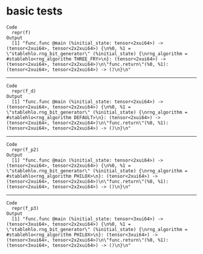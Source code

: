 # basic tests

    Code
      repr(f)
    Output
      [1] "func.func @main (%initial_state: tensor<2xui64>) -> (tensor<2xui64>, tensor<2x2xui64>) {\n%0, %1 = \"stablehlo.rng_bit_generator\" (%initial_state) {\nrng_algorithm = #stablehlo<rng_algorithm THREE_FRY>\n}: (tensor<2xui64>) -> (tensor<2xui64>, tensor<2x2xui64>)\n\"func.return\"(%0, %1): (tensor<2xui64>, tensor<2x2xui64>) -> ()\n}\n"

---

    Code
      repr(f_d)
    Output
      [1] "func.func @main (%initial_state: tensor<2xui64>) -> (tensor<2xui64>, tensor<2x2xui64>) {\n%0, %1 = \"stablehlo.rng_bit_generator\" (%initial_state) {\nrng_algorithm = #stablehlo<rng_algorithm DEFAULT>\n}: (tensor<2xui64>) -> (tensor<2xui64>, tensor<2x2xui64>)\n\"func.return\"(%0, %1): (tensor<2xui64>, tensor<2x2xui64>) -> ()\n}\n"

---

    Code
      repr(f_p2)
    Output
      [1] "func.func @main (%initial_state: tensor<2xui64>) -> (tensor<2xui64>, tensor<2x2xui64>) {\n%0, %1 = \"stablehlo.rng_bit_generator\" (%initial_state) {\nrng_algorithm = #stablehlo<rng_algorithm PHILOX>\n}: (tensor<2xui64>) -> (tensor<2xui64>, tensor<2x2xui64>)\n\"func.return\"(%0, %1): (tensor<2xui64>, tensor<2x2xui64>) -> ()\n}\n"

---

    Code
      repr(f_p3)
    Output
      [1] "func.func @main (%initial_state: tensor<3xui64>) -> (tensor<3xui64>, tensor<2x2xui64>) {\n%0, %1 = \"stablehlo.rng_bit_generator\" (%initial_state) {\nrng_algorithm = #stablehlo<rng_algorithm PHILOX>\n}: (tensor<3xui64>) -> (tensor<3xui64>, tensor<2x2xui64>)\n\"func.return\"(%0, %1): (tensor<3xui64>, tensor<2x2xui64>) -> ()\n}\n"

